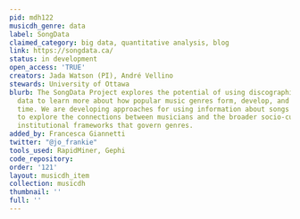 ```yaml
---
pid: mdh122
musicdh_genre: data
label: SongData
claimed_category: big data, quantitative analysis, blog
link: https://songdata.ca/
status: in development
open_access: 'TRUE'
creators: Jada Watson (PI), André Vellino
stewards: University of Ottawa
blurb: The SongData Project explores the potential of using discographic and biographic
  data to learn more about how popular music genres form, develop, and evolve over
  time. We are developing approaches for using information about songs and artists
  to explore the connections between musicians and the broader socio-cultural and
  institutional frameworks that govern genres.
added_by: Francesca Giannetti
twitter: "@jo_frankie"
tools_used: RapidMiner, Gephi
code_repository: 
order: '121'
layout: musicdh_item
collection: musicdh
thumbnail: ''
full: ''
---
```

